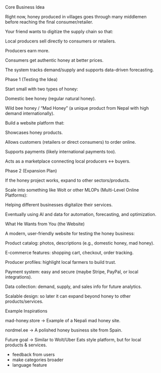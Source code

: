 Core Business Idea

Right now, honey produced in villages goes through many middlemen before reaching the final consumer/retailer.

Your friend wants to digitize the supply chain so that:

Local producers sell directly to consumers or retailers.

Producers earn more.

Consumers get authentic honey at better prices.

The system tracks demand/supply and supports data-driven forecasting.

Phase 1 (Testing the Idea)

Start small with two types of honey:

Domestic bee honey (regular natural honey).

Wild bee honey / “Mad Honey” (a unique product from Nepal with high demand internationally).

Build a website platform that:

Showcases honey products.

Allows customers (retailers or direct consumers) to order online.

Supports payments (likely international payments too).

Acts as a marketplace connecting local producers ↔ buyers.

Phase 2 (Expansion Plan)

If the honey project works, expand to other sectors/products.

Scale into something like Wolt or other MLOPs (Multi-Level Online Platforms):

Helping different businesses digitalize their services.

Eventually using AI and data for automation, forecasting, and optimization.

What He Wants from You (the Website)

A modern, user-friendly website for testing the honey business:

Product catalog: photos, descriptions (e.g., domestic honey, mad honey).

E-commerce features: shopping cart, checkout, order tracking.

Producer profiles: highlight local farmers to build trust.

Payment system: easy and secure (maybe Stripe, PayPal, or local integrations).

Data collection: demand, supply, and sales info for future analytics.

Scalable design: so later it can expand beyond honey to other products/services.

Example Inspirations

mad-honey.store
→ Example of a Nepali mad honey site.

nordmel.ee
→ A polished honey business site from Spain.

Future goal → Similar to Wolt/Uber Eats style platform, but for local products & services.

- feedback from users
- make categories broader
- language feature
